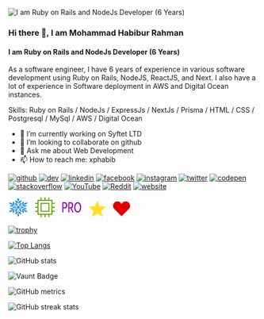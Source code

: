![I am Ruby on Rails and NodeJs Developer (6 Years)](https://media.licdn.com/dms/image/v2/D5616AQFTeU7lLXbd6A/profile-displaybackgroundimage-shrink_200_800/profile-displaybackgroundimage-shrink_200_800/0/1719350630540?e=2147483647&v=beta&t=OmWQdt2JX0DTqW06WIYZ1Dd2QgU6b-UbOZJrdSgc-q8)

### Hi there 👋, I am Mohammad Habibur Rahman
#### I am Ruby on Rails and NodeJs Developer (6 Years)

As a software engineer, I have 6 years of experience in various software development using Ruby on Rails, NodeJS, ReactJS, and Next. I also have a lot of experience in Software deployment in AWS and Digital Ocean instances. 

Skills: Ruby on Rails / NodeJs / ExpressJs / NextJs / Prisma / HTML / CSS / Postgresql / MySql / AWS / Digital Ocean

- 🔭 I’m currently working on Syftet LTD 
- 👯 I’m looking to collaborate on github 
- 💬 Ask me about Web Development 
- 📫 How to reach me: xphabib 


[<img src='https://cdn.jsdelivr.net/npm/simple-icons@3.0.1/icons/github.svg' alt='github' height='40'>](https://github.com/xphabib)  [<img src='https://cdn.jsdelivr.net/npm/simple-icons@3.0.1/icons/dev-dot-to.svg' alt='dev' height='40'>](https://dev.to/xphabib)  [<img src='https://cdn.jsdelivr.net/npm/simple-icons@3.0.1/icons/linkedin.svg' alt='linkedin' height='40'>](https://www.linkedin.com/in/xphabib/)  [<img src='https://cdn.jsdelivr.net/npm/simple-icons@3.0.1/icons/facebook.svg' alt='facebook' height='40'>](https://www.facebook.com/exphabib)  [<img src='https://cdn.jsdelivr.net/npm/simple-icons@3.0.1/icons/instagram.svg' alt='instagram' height='40'>](https://www.instagram.com/xphabib/)  [<img src='https://cdn.jsdelivr.net/npm/simple-icons@3.0.1/icons/twitter.svg' alt='twitter' height='40'>](https://twitter.com/xphabibrubel)  [<img src='https://cdn.jsdelivr.net/npm/simple-icons@3.0.1/icons/codepen.svg' alt='codepen' height='40'>](https://codepen.io/xphabib)  [<img src='https://cdn.jsdelivr.net/npm/simple-icons@3.0.1/icons/stackoverflow.svg' alt='stackoverflow' height='40'>](https://stackoverflow.com/users/5555537)  [<img src='https://cdn.jsdelivr.net/npm/simple-icons@3.0.1/icons/youtube.svg' alt='YouTube' height='40'>](https://www.youtube.com/channel/UCmHYx07MdYIJcyYzyI9q-SQ)  [<img src='https://cdn.jsdelivr.net/npm/simple-icons@3.0.1/icons/reddit.svg' alt='Reddit' height='40'>](https://www.reddit.com/user/exphabib)  [<img src='https://cdn.jsdelivr.net/npm/simple-icons@3.0.1/icons/icloud.svg' alt='website' height='40'>](https://xphabib.com)  

<a href='https://archiveprogram.github.com/'><img src='https://raw.githubusercontent.com/acervenky/animated-github-badges/master/assets/acbadge.gif' width='40' height='40'></a> <a href='https://docs.github.com/en/developers'><img src='https://raw.githubusercontent.com/acervenky/animated-github-badges/master/assets/devbadge.gif' width='40' height='40'></a> <a href='https://github.com/pricing'><img src='https://raw.githubusercontent.com/acervenky/animated-github-badges/master/assets/pro.gif' width='40' height='40'></a> <a href='https://stars.github.com/'><img src='https://raw.githubusercontent.com/acervenky/animated-github-badges/master/assets/starbadge.gif' width='35' height='35'></a> <a href='https://docs.github.com/en/github/supporting-the-open-source-community-with-github-sponsors'><img src='https://raw.githubusercontent.com/acervenky/animated-github-badges/master/assets/sponsorbadge.gif' width='35' height='35'></a> 

[![trophy](https://github-profile-trophy.vercel.app/?username=xphabib)](https://github.com/ryo-ma/github-profile-trophy)

[![Top Langs](https://github-readme-stats.vercel.app/api/top-langs/?username=xphabib)](https://github.com/anuraghazra/github-readme-stats)

![GitHub stats](https://github-readme-stats.vercel.app/api?username=xphabib&show_icons=true&count_private=true)  

![Vaunt Badge](https://api.vaunt.dev/v1/github/entities/xphabib/contributions?format=svg&private=true)  

![GitHub metrics](https://metrics.lecoq.io/xphabib)  

![GitHub streak stats](https://streak-stats.demolab.com/?user=xphabib)  


